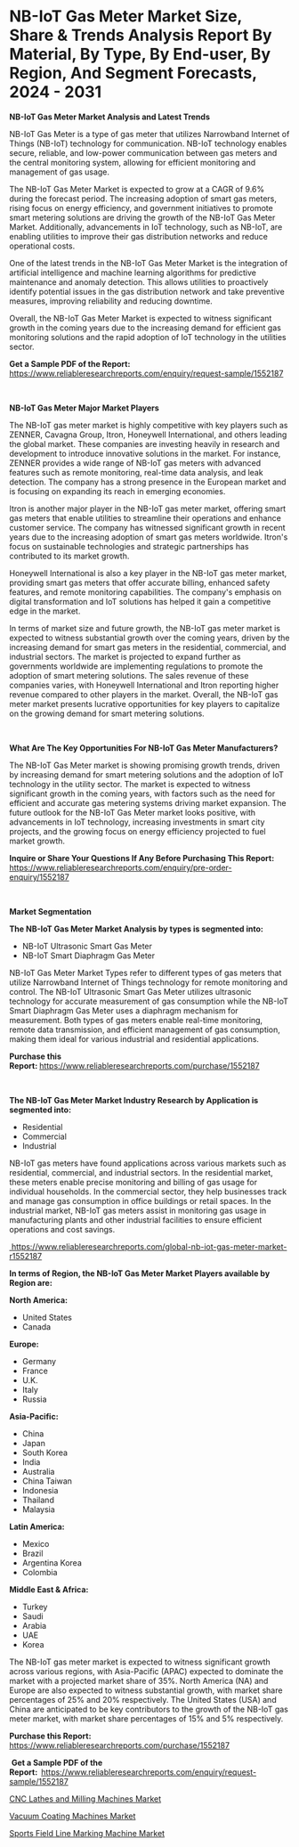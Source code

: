 <p><h1>NB-IoT Gas Meter Market Size, Share & Trends Analysis Report By Material, By Type, By End-user, By Region, And Segment Forecasts, 2024 - 2031</h1></p><p><strong>NB-IoT Gas Meter Market Analysis and Latest Trends</strong></p>
<p><p>NB-IoT Gas Meter is a type of gas meter that utilizes Narrowband Internet of Things (NB-IoT) technology for communication. NB-IoT technology enables secure, reliable, and low-power communication between gas meters and the central monitoring system, allowing for efficient monitoring and management of gas usage.</p><p>The NB-IoT Gas Meter Market is expected to grow at a CAGR of 9.6% during the forecast period. The increasing adoption of smart gas meters, rising focus on energy efficiency, and government initiatives to promote smart metering solutions are driving the growth of the NB-IoT Gas Meter Market. Additionally, advancements in IoT technology, such as NB-IoT, are enabling utilities to improve their gas distribution networks and reduce operational costs.</p><p>One of the latest trends in the NB-IoT Gas Meter Market is the integration of artificial intelligence and machine learning algorithms for predictive maintenance and anomaly detection. This allows utilities to proactively identify potential issues in the gas distribution network and take preventive measures, improving reliability and reducing downtime.</p><p>Overall, the NB-IoT Gas Meter Market is expected to witness significant growth in the coming years due to the increasing demand for efficient gas monitoring solutions and the rapid adoption of IoT technology in the utilities sector.</p></p>
<p><strong>Get a Sample PDF of the Report:&nbsp;</strong> <a href="https://www.reliableresearchreports.com/enquiry/request-sample/1552187">https://www.reliableresearchreports.com/enquiry/request-sample/1552187</a></p>
<p>&nbsp;</p>
<p><strong>NB-IoT Gas Meter Major Market Players</strong></p>
<p><p>The NB-IoT gas meter market is highly competitive with key players such as ZENNER, Cavagna Group, Itron, Honeywell International, and others leading the global market. These companies are investing heavily in research and development to introduce innovative solutions in the market. For instance, ZENNER provides a wide range of NB-IoT gas meters with advanced features such as remote monitoring, real-time data analysis, and leak detection. The company has a strong presence in the European market and is focusing on expanding its reach in emerging economies.</p><p>Itron is another major player in the NB-IoT gas meter market, offering smart gas meters that enable utilities to streamline their operations and enhance customer service. The company has witnessed significant growth in recent years due to the increasing adoption of smart gas meters worldwide. Itron's focus on sustainable technologies and strategic partnerships has contributed to its market growth.</p><p>Honeywell International is also a key player in the NB-IoT gas meter market, providing smart gas meters that offer accurate billing, enhanced safety features, and remote monitoring capabilities. The company's emphasis on digital transformation and IoT solutions has helped it gain a competitive edge in the market.</p><p>In terms of market size and future growth, the NB-IoT gas meter market is expected to witness substantial growth over the coming years, driven by the increasing demand for smart gas meters in the residential, commercial, and industrial sectors. The market is projected to expand further as governments worldwide are implementing regulations to promote the adoption of smart metering solutions. The sales revenue of these companies varies, with Honeywell International and Itron reporting higher revenue compared to other players in the market. Overall, the NB-IoT gas meter market presents lucrative opportunities for key players to capitalize on the growing demand for smart metering solutions.</p></p>
<p>&nbsp;</p>
<p><strong>What Are The Key Opportunities For NB-IoT Gas Meter Manufacturers?</strong></p>
<p><p>The NB-IoT Gas Meter market is showing promising growth trends, driven by increasing demand for smart metering solutions and the adoption of IoT technology in the utility sector. The market is expected to witness significant growth in the coming years, with factors such as the need for efficient and accurate gas metering systems driving market expansion. The future outlook for the NB-IoT Gas Meter market looks positive, with advancements in IoT technology, increasing investments in smart city projects, and the growing focus on energy efficiency projected to fuel market growth.</p></p>
<p><strong>Inquire or Share Your Questions If Any Before Purchasing This Report:</strong> <a href="https://www.reliableresearchreports.com/enquiry/pre-order-enquiry/1552187">https://www.reliableresearchreports.com/enquiry/pre-order-enquiry/1552187</a></p>
<p>&nbsp;</p>
<p><strong>Market Segmentation</strong></p>
<p><strong>The NB-IoT Gas Meter Market Analysis by types is segmented into:</strong></p>
<p><ul><li>NB-IoT Ultrasonic Smart Gas Meter</li><li>NB-IoT Smart Diaphragm Gas Meter</li></ul></p>
<p><p>NB-IoT Gas Meter Market Types refer to different types of gas meters that utilize Narrowband Internet of Things technology for remote monitoring and control. The NB-IoT Ultrasonic Smart Gas Meter utilizes ultrasonic technology for accurate measurement of gas consumption while the NB-IoT Smart Diaphragm Gas Meter uses a diaphragm mechanism for measurement. Both types of gas meters enable real-time monitoring, remote data transmission, and efficient management of gas consumption, making them ideal for various industrial and residential applications.</p></p>
<p><strong>Purchase this Report:&nbsp;</strong><a href="https://www.reliableresearchreports.com/purchase/1552187">https://www.reliableresearchreports.com/purchase/1552187</a></p>
<p>&nbsp;</p>
<p><strong>The NB-IoT Gas Meter Market Industry Research by Application is segmented into:</strong></p>
<p><ul><li>Residential</li><li>Commercial</li><li>Industrial</li></ul></p>
<p><p>NB-IoT gas meters have found applications across various markets such as residential, commercial, and industrial sectors. In the residential market, these meters enable precise monitoring and billing of gas usage for individual households. In the commercial sector, they help businesses track and manage gas consumption in office buildings or retail spaces. In the industrial market, NB-IoT gas meters assist in monitoring gas usage in manufacturing plants and other industrial facilities to ensure efficient operations and cost savings.</p></p>
<p><a href="https://www.reliableresearchreports.com/global-nb-iot-gas-meter-market-r1552187">&nbsp;https://www.reliableresearchreports.com/global-nb-iot-gas-meter-market-r1552187</a></p>
<p><strong>In terms of Region, the NB-IoT Gas Meter Market Players available by Region are:</strong></p>
<p>
    <p> <strong> North America: </strong>
        <ul>
            <li>United States</li>
            <li>Canada</li>
        </ul>
        </p> 
    <p> <strong> Europe: </strong>
        <ul>
            <li>Germany</li>
            <li>France</li>
            <li>U.K.</li>
            <li>Italy</li>
            <li>Russia</li>
        </ul>
        </p> 
    <p> <strong> Asia-Pacific: </strong>
        <ul>
            <li>China</li>
            <li>Japan</li>
            <li>South Korea</li>
            <li>India</li>
            <li>Australia</li>
            <li>China Taiwan</li>
            <li>Indonesia</li>
            <li>Thailand</li>
            <li>Malaysia</li>
        </ul>
        </p> 
    <p> <strong> Latin America: </strong>
        <ul>
            <li>Mexico</li>
            <li>Brazil</li>
            <li>Argentina Korea</li>
            <li>Colombia</li>
        </ul>
        </p> 
    <p> <strong> Middle East & Africa: </strong>
        <ul>
            <li>Turkey</li>
            <li>Saudi</li>
            <li>Arabia</li>
            <li>UAE</li>
            <li>Korea</li>
        </ul>
    </p>
    </p>
<p><p>The NB-IoT gas meter market is expected to witness significant growth across various regions, with Asia-Pacific (APAC) expected to dominate the market with a projected market share of 35%. North America (NA) and Europe are also expected to witness substantial growth, with market share percentages of 25% and 20% respectively. The United States (USA) and China are anticipated to be key contributors to the growth of the NB-IoT gas meter market, with market share percentages of 15% and 5% respectively.</p></p>
<p><strong>Purchase this Report: </strong><a href="https://www.reliableresearchreports.com/purchase/1552187">https://www.reliableresearchreports.com/purchase/1552187</a></p>
<p>&nbsp;<strong>Get a Sample PDF of the Report:&nbsp;&nbsp;</strong><a href="https://www.reliableresearchreports.com/enquiry/request-sample/1552187">https://www.reliableresearchreports.com/enquiry/request-sample/1552187</a></p>
<p><strong></strong></p>
<p><p><a href="https://github.com/mhrnetwork1/Market-Research-Report-List-1/blob/main/cnc-lathes-and-milling-machines-market.md">CNC Lathes and Milling Machines Market</a></p><p><a href="https://github.com/khadijahesham19/Market-Research-Report-List-1/blob/main/vacuum-coating-machines-market.md">Vacuum Coating Machines Market</a></p><p><a href="https://github.com/zcbxbnir25/Market-Research-Report-List-1/blob/main/sports-field-line-marking-machine-market.md">Sports Field Line Marking Machine Market</a></p></p>